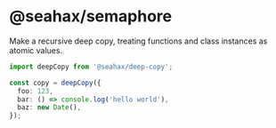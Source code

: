 # @seahax/semaphore

Make a recursive deep copy, treating functions and class instances as atomic values.

```ts
import deepCopy from '@seahax/deep-copy';

const copy = deepCopy({
  foo: 123,
  bar: () => console.log('hello world'),
  baz: new Date(),
});
```
